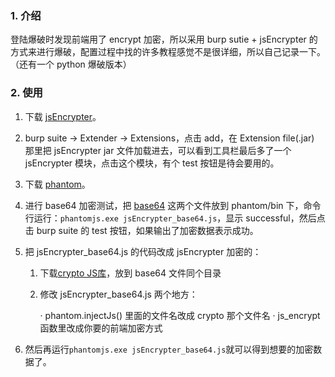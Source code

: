### 1. 介绍
  登陆爆破时发现前端用了 encrypt 加密，所以采用 burp sutie + jsEncrypter 的方式来进行爆破，配置过程中找的许多教程感觉不是很详细，所以自己记录一下。（还有一个 python 爆破版本）

### 2. 使用
  1. 下载 [jsEncrypter](https://github.com/c0ny1/jsEncrypter/releases/tag/0.3.2)。
  
  2. burp suite -> Extender -> Extensions，点击 add，在 Extension file(.jar) 那里把 jsEncrypter jar 文件加载进去，可以看到工具栏最后多了一个 jsEncrypter 模块，点击这个模块，有个 test 按钮是待会要用的。
  
  3. 下载 [phantom](https://phantomjs.org/download.html)。
  
  4. 进行 base64 加密测试，把 [base64](https://github.com/c0ny1/jsEncrypter/tree/master/test/TestScript/Base64) 这两个文件放到 phantom/bin 下，命令行运行：```phantomjs.exe jsEncrypter_base64.js```，显示 successful，然后点击 burp suite 的 test 按钮，如果输出了加密数据表示成功。
  
  5. 把 jsEncrypter_base64.js 的代码改成 jsEncrypter 加密的：
  
     1. 下载[crypto JS库](https://cdnjs.cloudflare.com/ajax/libs/crypto-js/4.0.0/crypto-js.min.js)，放到 base64 文件同个目录
     2. 修改 jsEncrypter_base64.js 两个地方：
     
         · phantom.injectJs() 里面的文件名改成 crypto 那个文件名
         · js_encrypt 函数里改成你要的前端加密方式
         
  6. 然后再运行```phantomjs.exe jsEncrypter_base64.js```就可以得到想要的加密数据了。
